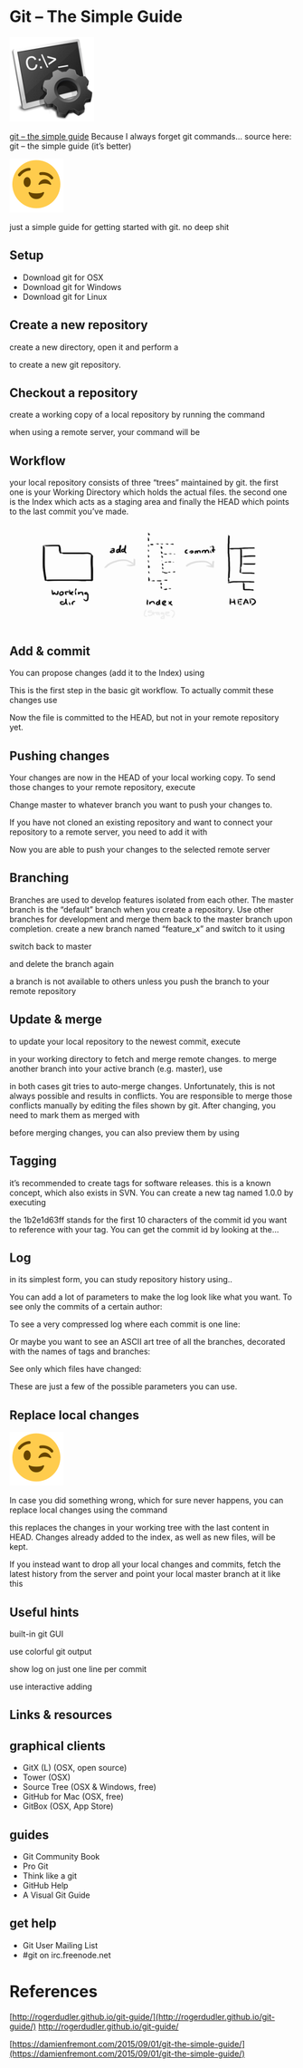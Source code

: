 Git – The Simple Guide
======
 
![alt text](screenshots/160520005924417.png)
 
[git – the simple guide](http://rogerdudler.github.io/git-guide/)
Because I always forget git commands… source here: git – the simple guide (it’s better)
 

 
![alt text](screenshots/160520005924918.svg)
 
just a simple guide for getting started with git. no deep shit
 
## Setup
 
* Download git for OSX
* Download git for Windows
* Download git for Linux
 
## Create a new repository
 
create a new directory, open it and perform a
 
to create a new git repository.
 
## Checkout a repository
 
create a working copy of a local repository by running the command
 
when using a remote server, your command will be
 
## Workflow
 
your local repository consists of three “trees” maintained by git. the first one is your Working Directory which holds the actual files. the second one is the Index which acts as a staging area and finally the HEAD which points to the last commit you’ve made.
 
![alt text](screenshots/160520005924993.png)
 

 
## Add & commit
 
You can propose changes (add it to the Index) using
 
This is the first step in the basic git workflow. To actually commit these changes use
 
Now the file is committed to the HEAD, but not in your remote repository yet.
 
## Pushing changes
 
Your changes are now in the HEAD of your local working copy. To send those changes to your remote repository, execute
 
Change master to whatever branch you want to push your changes to.
 
If you have not cloned an existing repository and want to connect your repository to a remote server, you need to add it with
 
Now you are able to push your changes to the selected remote server
 
## Branching
 
Branches are used to develop features isolated from each other. The master branch is the “default” branch when you create a repository. Use other branches for development and merge them back to the master branch upon completion.
create a new branch named “feature_x” and switch to it using
 
switch back to master
 
and delete the branch again
 
a branch is not available to others unless you push the branch to your remote repository
 
## Update & merge
 
to update your local repository to the newest commit, execute
 
in your working directory to fetch and merge remote changes.
to merge another branch into your active branch (e.g. master), use
 
in both cases git tries to auto-merge changes. Unfortunately, this is not always possible and results in conflicts. You are responsible to merge those conflicts manually by editing the files shown by git. After changing, you need to mark them as merged with
 
before merging changes, you can also preview them by using
 
## Tagging
 
it’s recommended to create tags for software releases. this is a known concept, which also exists in SVN. You can create a new tag named 1.0.0 by executing
 
the 1b2e1d63ff stands for the first 10 characters of the commit id you want to reference with your tag. You can get the commit id by looking at the…
 
## Log
 
in its simplest form, you can study repository history using..
 
You can add a lot of parameters to make the log look like what you want. To see only the commits of a certain author:
 
To see a very compressed log where each commit is one line:
 
Or maybe you want to see an ASCII art tree of all the branches, decorated with the names of tags and branches:
 
See only which files have changed:
 
These are just a few of the possible parameters you can use.
 
## Replace local changes
 
![alt text](screenshots/160520005925347.svg)
 
In case you did something wrong, which for sure never happens, you can replace local changes using the command
 
this replaces the changes in your working tree with the last content in HEAD. Changes already added to the index, as well as new files, will be kept.
 
If you instead want to drop all your local changes and commits, fetch the latest history from the server and point your local master branch at it like this
 
## Useful hints
 
built-in git GUI
 
use colorful git output
 
show log on just one line per commit
 
use interactive adding
 
## Links & resources
 
## graphical clients
 
* GitX (L) (OSX, open source)
* Tower (OSX)
* Source Tree (OSX & Windows, free)
* GitHub for Mac (OSX, free)
* GitBox (OSX, App Store)
 
## guides
 
* Git Community Book
* Pro Git
* Think like a git
* GitHub Help
* A Visual Git Guide
 
## get help
 
* Git User Mailing List
* #git on irc.freenode.net
 
# References
 
[http://rogerdudler.github.io/git-guide/](http://rogerdudler.github.io/git-guide/)
http://rogerdudler.github.io/git-guide/
 
 
[https://damienfremont.com/2015/09/01/git-the-simple-guide/](https://damienfremont.com/2015/09/01/git-the-simple-guide/)
 
